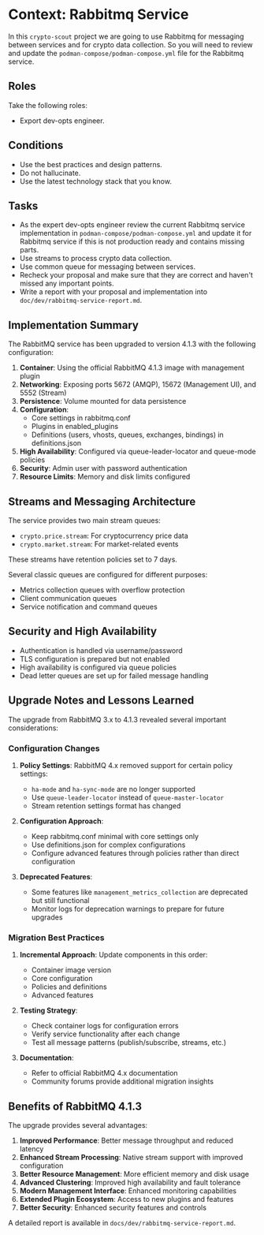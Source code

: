 # Context: Rabbitmq Service

In this `crypto-scout` project we are going to use Rabbitmq for messaging between services and for crypto data
collection. So you will need to review and update the `podman-compose/podman-compose.yml` file for the Rabbitmq service.

## Roles

Take the following roles:

- Export dev-opts engineer.

## Conditions

- Use the best practices and design patterns.
- Do not hallucinate.
- Use the latest technology stack that you know.

## Tasks

- As the expert dev-opts engineer review the current Rabbitmq service implementation in
  `podman-compose/podman-compose.yml` and update it for Rabbitmq service if this is not production ready and contains
  missing parts.
- Use streams to process crypto data collection.
- Use common queue for messaging between services.
- Recheck your proposal and make sure that they are correct and haven't missed any important points.
- Write a report with your proposal and implementation into `doc/dev/rabbitmq-service-report.md`.

## Implementation Summary

The RabbitMQ service has been upgraded to version 4.1.3 with the following configuration:

1. **Container**: Using the official RabbitMQ 4.1.3 image with management plugin
2. **Networking**: Exposing ports 5672 (AMQP), 15672 (Management UI), and 5552 (Stream)
3. **Persistence**: Volume mounted for data persistence
4. **Configuration**:
   - Core settings in rabbitmq.conf
   - Plugins in enabled_plugins
   - Definitions (users, vhosts, queues, exchanges, bindings) in definitions.json
5. **High Availability**: Configured via queue-leader-locator and queue-mode policies
6. **Security**: Admin user with password authentication
7. **Resource Limits**: Memory and disk limits configured

## Streams and Messaging Architecture

The service provides two main stream queues:
- `crypto.price.stream`: For cryptocurrency price data
- `crypto.market.stream`: For market-related events

These streams have retention policies set to 7 days.

Several classic queues are configured for different purposes:
- Metrics collection queues with overflow protection
- Client communication queues
- Service notification and command queues

## Security and High Availability

- Authentication is handled via username/password
- TLS configuration is prepared but not enabled
- High availability is configured via queue policies
- Dead letter queues are set up for failed message handling

## Upgrade Notes and Lessons Learned

The upgrade from RabbitMQ 3.x to 4.1.3 revealed several important considerations:

### Configuration Changes

1. **Policy Settings**: RabbitMQ 4.x removed support for certain policy settings:
   - `ha-mode` and `ha-sync-mode` are no longer supported
   - Use `queue-leader-locator` instead of `queue-master-locator`
   - Stream retention settings format has changed

2. **Configuration Approach**: 
   - Keep rabbitmq.conf minimal with core settings only
   - Use definitions.json for complex configurations
   - Configure advanced features through policies rather than direct configuration

3. **Deprecated Features**:
   - Some features like `management_metrics_collection` are deprecated but still functional
   - Monitor logs for deprecation warnings to prepare for future upgrades

### Migration Best Practices

1. **Incremental Approach**: Update components in this order:
   - Container image version
   - Core configuration
   - Policies and definitions
   - Advanced features

2. **Testing Strategy**:
   - Check container logs for configuration errors
   - Verify service functionality after each change
   - Test all message patterns (publish/subscribe, streams, etc.)

3. **Documentation**: 
   - Refer to official RabbitMQ 4.x documentation
   - Community forums provide additional migration insights

## Benefits of RabbitMQ 4.1.3

The upgrade provides several advantages:

1. **Improved Performance**: Better message throughput and reduced latency
2. **Enhanced Stream Processing**: Native stream support with improved configuration
3. **Better Resource Management**: More efficient memory and disk usage
4. **Advanced Clustering**: Improved high availability and fault tolerance
5. **Modern Management Interface**: Enhanced monitoring capabilities
6. **Extended Plugin Ecosystem**: Access to new plugins and features
7. **Better Security**: Enhanced security features and controls

A detailed report is available in `docs/dev/rabbitmq-service-report.md`.